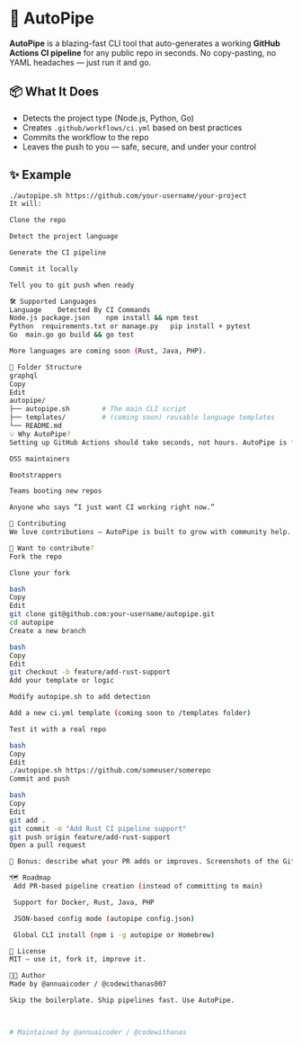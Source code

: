 # 🚀 AutoPipe

**AutoPipe** is a blazing-fast CLI tool that auto-generates a working **GitHub Actions CI pipeline** for any public repo in seconds. No copy-pasting, no YAML headaches — just run it and go.

## 📦 What It Does

- Detects the project type (Node.js, Python, Go)
- Creates `.github/workflows/ci.yml` based on best practices
- Commits the workflow to the repo
- Leaves the push to you — safe, secure, and under your control

## ✨ Example

```bash
./autopipe.sh https://github.com/your-username/your-project
It will:

Clone the repo

Detect the project language

Generate the CI pipeline

Commit it locally

Tell you to git push when ready

🛠 Supported Languages
Language	Detected By	CI Commands
Node.js	package.json	npm install && npm test
Python	requirements.txt or manage.py	pip install + pytest
Go	main.go	go build && go test

More languages are coming soon (Rust, Java, PHP).

📂 Folder Structure
graphql
Copy
Edit
autopipe/
├── autopipe.sh        # The main CLI script
├── templates/         # (coming soon) reusable language templates
└── README.md
💡 Why AutoPipe?
Setting up GitHub Actions should take seconds, not hours. AutoPipe is for:

OSS maintainers

Bootstrappers

Teams booting new repos

Anyone who says “I just want CI working right now.”

🤝 Contributing
We love contributions — AutoPipe is built to grow with community help.

🧩 Want to contribute?
Fork the repo

Clone your fork

bash
Copy
Edit
git clone git@github.com:your-username/autopipe.git
cd autopipe
Create a new branch

bash
Copy
Edit
git checkout -b feature/add-rust-support
Add your template or logic

Modify autopipe.sh to add detection

Add a new ci.yml template (coming soon to /templates folder)

Test it with a real repo

bash
Copy
Edit
./autopipe.sh https://github.com/someuser/somerepo
Commit and push

bash
Copy
Edit
git add .
git commit -m "Add Rust CI pipeline support"
git push origin feature/add-rust-support
Open a pull request

💬 Bonus: describe what your PR adds or improves. Screenshots of the GitHub Actions run are appreciated!

🗺️ Roadmap
 Add PR-based pipeline creation (instead of committing to main)

 Support for Docker, Rust, Java, PHP

 JSON-based config mode (autopipe config.json)

 Global CLI install (npm i -g autopipe or Homebrew)

🧠 License
MIT — use it, fork it, improve it.

🧑‍💻 Author
Made by @annuaicoder / @codewithanas007

Skip the boilerplate. Ship pipelines fast. Use AutoPipe.



# Maintained by @annuaicoder / @codewithanas
